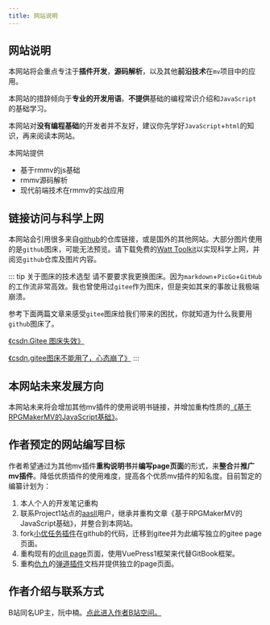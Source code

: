 ```yaml
---
title: 网站说明
---
```





## 网站说明
本网站将会重点专注于**插件开发**，**源码解析**，以及其他**前沿技术**在`mv`项目中的应用。

本网站的措辞倾向于**专业的开发用语**。**不提供**基础的编程常识介绍和```JavaScript```的基础学习。

本网站对**没有编程基础**的开发者并不友好，建议你先学好```JavaScript```+```html```的知识，再来阅读本网站。

本网站提供
- 基于rmmv的js基础
- rmmv源码解析
- 现代前端技术在rmmv的实战应用




## 链接访问与科学上网
本网站会引用很多来自[github](https://github.com/)的仓库链接，或是国外的其他网站。大部分图片使用的是`github`图床，可能无法预览。请下载免费的[Watt Toolkit](https://steampp.net/)以实现科学上网，并阅览`github`仓库及图片内容。

::: tip 关于图床的技术选型
请不要要求我更换图床。因为`markdown`+`PicGo`+`GitHub`的工作流非常高效。我也曾使用过`gitee`作为图床，但是突如其来的事故让我极端崩溃。

参考下面两篇文章来感受`gitee`图床给我们带来的困扰，你就知道为什么我要用`github`图床了。

[《csdn.Gitee 图床失效》](https://blog.csdn.net/trouble0914/article/details/123827401)

[《csdn.gitee图床不能用了，心态崩了》](https://blog.csdn.net/rong09_13/article/details/123885104)
:::







## 本网站未来发展方向
本网站未来将会增加其他mv插件的使用说明书链接，并增加重构性质的[《基于RPGMakerMV的JavaScript基础》](https://rpg.blue/thread-395487-1-1.html)。





## 作者预定的网站编写目标
作者希望通过为其他mv插件**重构说明书**并**编写page页面**的形式，来**整合**并**推广mv插件**。降低优质插件的使用难度，提高各个优质mv插件的知名度。目前暂定的编纂计划为：

1. 本人个人的开发笔记重构
2. 联系Project1站点的[aasll](https://rpg.blue/home.php?mod=space&uid=2647944)用户，继承并重构文章《基于RPGMakerMV的JavaScript基础》，并整合到本网站。
3. fork[小优任务插件](https://github.com/Lagomoro/Lagomoro-Mission-MV)在github的代码，迁移到gitee并为此编写独立的gitee page页面。
4. 重构现有的[drill page](https://hechicollegecomputerassociation.gitee.io/drill-plugins-api-page/)页面，使用VuePress1框架来代替GitBook框架。
5. 重构[仇九](https://space.bilibili.com/4615755)的[弹道插件](https://github.com/QiuJiu-HG/QJ-Bullet)文档并提供独立的page页面。








## 作者介绍与联系方式
B站同名UP主，阮中楠。[点此进入作者B站空间。](https://space.bilibili.com/359907572)


